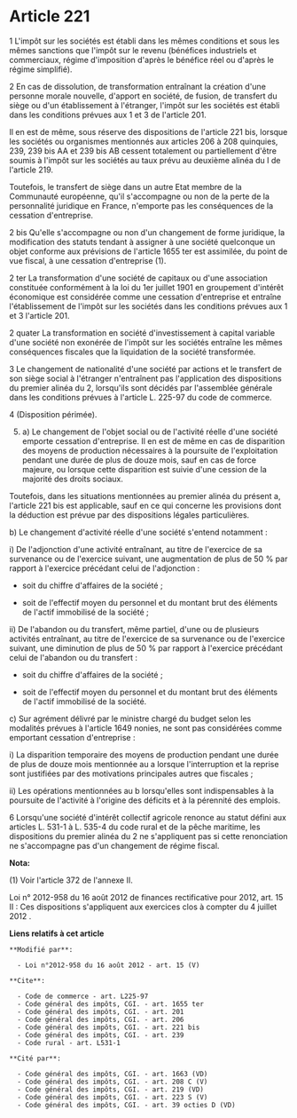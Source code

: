 # Article 221

1 L'impôt sur les sociétés est établi dans les mêmes conditions et sous les mêmes sanctions que l'impôt sur le revenu
(bénéfices industriels et commerciaux, régime d'imposition d'après le bénéfice réel ou d'après le régime simplifié). 

2 En cas de dissolution, de transformation entraînant la création d'une personne morale nouvelle, d'apport en société, de
fusion, de transfert du siège ou d'un établissement à l'étranger, l'impôt sur les sociétés est établi dans les conditions
prévues aux 1 et 3 de l'article 201. 

Il en est de même, sous réserve des dispositions de l'article 221 bis, lorsque les sociétés ou organismes mentionnés aux
articles 206 à 208 quinquies, 239, 239 bis AA et 239 bis AB cessent totalement ou partiellement d'être soumis à l'impôt sur
les sociétés au taux prévu au deuxième alinéa du I de l'article 219. 

Toutefois, le transfert de siège dans un autre Etat membre de la Communauté européenne, qu'il s'accompagne ou non de la perte
de la personnalité juridique en France, n'emporte pas les conséquences de la cessation d'entreprise. 

2 bis Qu'elle s'accompagne ou non d'un changement de forme juridique, la modification des statuts tendant à assigner à une
société quelconque un objet conforme aux prévisions de l'article 1655 ter est assimilée, du point de vue fiscal, à une
cessation d'entreprise (1). 

2 ter La transformation d'une société de capitaux ou d'une association constituée conformément à la loi du 1er juillet 1901
en groupement d'intérêt économique est considérée comme une cessation d'entreprise et entraîne l'établissement de l'impôt sur
les sociétés dans les conditions prévues aux 1 et 3 l'article 201. 

2 quater La transformation en société d'investissement à capital variable d'une société non exonérée de l'impôt sur les
sociétés entraîne les mêmes conséquences fiscales que la liquidation de la société transformée. 

3 Le changement de nationalité d'une société par actions et le transfert de son siège social à l'étranger n'entraînent pas
l'application des dispositions du premier alinéa du 2, lorsqu'ils sont décidés par l'assemblée générale dans les conditions
prévues à l'article L. 225-97 du code de commerce. 

4 (Disposition périmée). 

5. a) Le changement de l'objet social ou de l'activité réelle d'une société emporte cessation d'entreprise. Il en est de même
en cas de disparition des moyens de production nécessaires à la poursuite de l'exploitation pendant une durée de plus de
douze mois, sauf en cas de force majeure, ou lorsque cette disparition est suivie d'une cession de la majorité des droits
sociaux. 

Toutefois, dans les situations mentionnées au premier alinéa du présent a, l'article 221 bis est applicable, sauf en ce qui
concerne les provisions dont la déduction est prévue par des dispositions légales particulières. 

b) Le changement d'activité réelle d'une société s'entend notamment : 

i) De l'adjonction d'une activité entraînant, au titre de l'exercice de sa survenance ou de l'exercice suivant, une
augmentation de plus de 50 % par rapport à l'exercice précédant celui de l'adjonction : 

- soit du chiffre d'affaires de la société ; 

- soit de l'effectif moyen du personnel et du montant brut des éléments de l'actif immobilisé de la société ; 

ii) De l'abandon ou du transfert, même partiel, d'une ou de plusieurs activités entraînant, au titre de l'exercice de sa
survenance ou de l'exercice suivant, une diminution de plus de 50 % par rapport à l'exercice précédant celui de l'abandon ou
du transfert : 

- soit du chiffre d'affaires de la société ; 

- soit de l'effectif moyen du personnel et du montant brut des éléments de l'actif immobilisé de la société. 

c) Sur agrément délivré par le ministre chargé du budget selon les modalités prévues à l'article 1649 nonies, ne sont pas
considérées comme emportant cessation d'entreprise : 

i) La disparition temporaire des moyens de production pendant une durée de plus de douze mois mentionnée au a lorsque
l'interruption et la reprise sont justifiées par des motivations principales autres que fiscales ; 

ii) Les opérations mentionnées au b lorsqu'elles sont indispensables à la poursuite de l'activité à l'origine des déficits et
à la pérennité des emplois. 

6 Lorsqu'une société d'intérêt collectif agricole renonce au statut défini aux articles L. 531-1 à L. 535-4 du code rural et
de la pêche maritime, les dispositions du premier alinéa du 2 ne s'appliquent pas si cette renonciation ne s'accompagne pas
d'un changement de régime fiscal.

**Nota:**

(1) Voir l'article 372 de l'annexe II.

Loi n° 2012-958 du 16 août 2012 de finances rectificative pour 2012, art. 15 II : Ces dispositions s'appliquent aux exercices
clos à compter du 4 juillet 2012  .

**Liens relatifs à cet article**

	**Modifié par**:

	  - Loi n°2012-958 du 16 août 2012 - art. 15 (V)

	**Cite**:

	  - Code de commerce - art. L225-97
	  - Code général des impôts, CGI. - art. 1655 ter
	  - Code général des impôts, CGI. - art. 201
	  - Code général des impôts, CGI. - art. 206
	  - Code général des impôts, CGI. - art. 221 bis
	  - Code général des impôts, CGI. - art. 239
	  - Code rural - art. L531-1

	**Cité par**:

	  - Code général des impôts, CGI. - art. 1663 (VD)
	  - Code général des impôts, CGI. - art. 208 C (V)
	  - Code général des impôts, CGI. - art. 219 (VD)
	  - Code général des impôts, CGI. - art. 223 S (V)
	  - Code général des impôts, CGI. - art. 39 octies D (VD)
